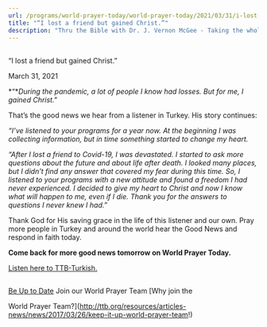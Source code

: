 ```yaml
---
url: /programs/world-prayer-today/world-prayer-today/2021/03/31/i-lost-a-friend-but-gained-christ
title: "“I lost a friend but gained Christ.”"
description: "Thru the Bible with Dr. J. Vernon McGee - Taking the whole Word to the whole world"
---
```







## 
 “I lost a friend but gained Christ.”


March 31, 2021




*“**During the pandemic, a lot of people I know had losses. But for me, I gained Christ."*

That’s the good news we hear from a listener in Turkey. His story continues: 

*“I’ve listened to your programs for a year now. At the beginning I was collecting information, but in time something started to change my heart.* 

*“After I lost a friend to Covid-19, I was devastated. I started to ask more questions about the future and about life after death. I looked many places, but I didn’t find any answer that covered my fear during this time. So, I listened to your programs with a new attitude and found a freedom I had never experienced. I decided to give my heart to Christ and now I know what will happen to me, even if I die. Thank you for the answers to questions I never knew I had.”*

Thank God for His saving grace in the life of this listener and our own. Pray more people in Turkey and around the world hear the Good News and respond in faith today. 

**Come back for more good news tomorrow on World Prayer Today.**

[Listen here to TTB-Turkish.](https://ttb.twr.org/home/day,1238/language,TUR)







## 




[Be Up to Date](http://feeds.feedburner.com/WorldPrayerToday "World Prayer Today RSS Feed")
Join our World Prayer Team
[Why join the  

World Prayer Team?](http://ttb.org/resources/articles-news/news/2017/03/26/keep-it-up-world-prayer-team!)




